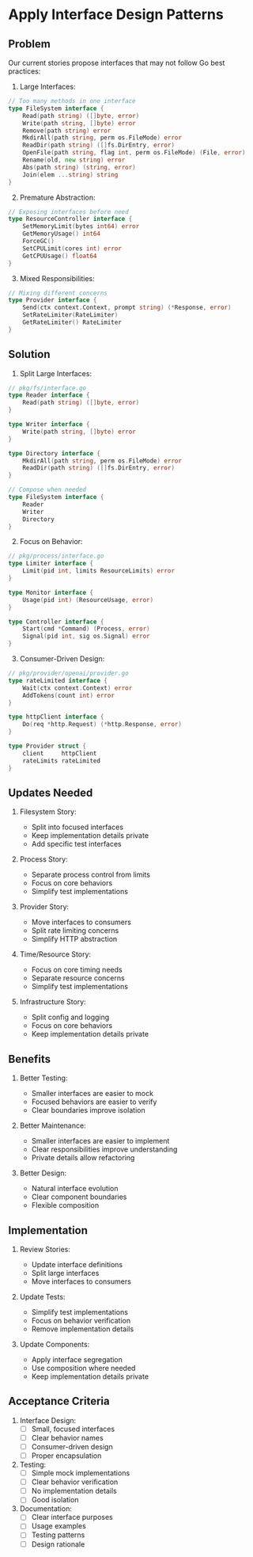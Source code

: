# Apply Interface Design Patterns

## Problem
Our current stories propose interfaces that may not follow Go best practices:

1. Large Interfaces:
```go
// Too many methods in one interface
type FileSystem interface {
    Read(path string) ([]byte, error)
    Write(path string, []byte) error
    Remove(path string) error
    MkdirAll(path string, perm os.FileMode) error
    ReadDir(path string) ([]fs.DirEntry, error)
    OpenFile(path string, flag int, perm os.FileMode) (File, error)
    Rename(old, new string) error
    Abs(path string) (string, error)
    Join(elem ...string) string
}
```

2. Premature Abstraction:
```go
// Exposing interfaces before need
type ResourceController interface {
    SetMemoryLimit(bytes int64) error
    GetMemoryUsage() int64
    ForceGC()
    SetCPULimit(cores int) error
    GetCPUUsage() float64
}
```

3. Mixed Responsibilities:
```go
// Mixing different concerns
type Provider interface {
    Send(ctx context.Context, prompt string) (*Response, error)
    SetRateLimiter(RateLimiter)
    GetRateLimiter() RateLimiter
}
```

## Solution

1. Split Large Interfaces:
```go
// pkg/fs/interface.go
type Reader interface {
    Read(path string) ([]byte, error)
}

type Writer interface {
    Write(path string, []byte) error
}

type Directory interface {
    MkdirAll(path string, perm os.FileMode) error
    ReadDir(path string) ([]fs.DirEntry, error)
}

// Compose when needed
type FileSystem interface {
    Reader
    Writer
    Directory
}
```

2. Focus on Behavior:
```go
// pkg/process/interface.go
type Limiter interface {
    Limit(pid int, limits ResourceLimits) error
}

type Monitor interface {
    Usage(pid int) (ResourceUsage, error)
}

type Controller interface {
    Start(cmd *Command) (Process, error)
    Signal(pid int, sig os.Signal) error
}
```

3. Consumer-Driven Design:
```go
// pkg/provider/openai/provider.go
type rateLimited interface {
    Wait(ctx context.Context) error
    AddTokens(count int) error
}

type httpClient interface {
    Do(req *http.Request) (*http.Response, error)
}

type Provider struct {
    client     httpClient
    rateLimits rateLimited
}
```

## Updates Needed

1. Filesystem Story:
   - Split into focused interfaces
   - Keep implementation details private
   - Add specific test interfaces

2. Process Story:
   - Separate process control from limits
   - Focus on core behaviors
   - Simplify test implementations

3. Provider Story:
   - Move interfaces to consumers
   - Split rate limiting concerns
   - Simplify HTTP abstraction

4. Time/Resource Story:
   - Focus on core timing needs
   - Separate resource concerns
   - Simplify test implementations

5. Infrastructure Story:
   - Split config and logging
   - Focus on core behaviors
   - Keep implementation details private

## Benefits

1. Better Testing:
   - Smaller interfaces are easier to mock
   - Focused behaviors are easier to verify
   - Clear boundaries improve isolation

2. Better Maintenance:
   - Smaller interfaces are easier to implement
   - Clear responsibilities improve understanding
   - Private details allow refactoring

3. Better Design:
   - Natural interface evolution
   - Clear component boundaries
   - Flexible composition

## Implementation

1. Review Stories:
   - Update interface definitions
   - Split large interfaces
   - Move interfaces to consumers

2. Update Tests:
   - Simplify test implementations
   - Focus on behavior verification
   - Remove implementation details

3. Update Components:
   - Apply interface segregation
   - Use composition where needed
   - Keep implementation details private

## Acceptance Criteria

1. Interface Design:
   - [ ] Small, focused interfaces
   - [ ] Clear behavior names
   - [ ] Consumer-driven design
   - [ ] Proper encapsulation

2. Testing:
   - [ ] Simple mock implementations
   - [ ] Clear behavior verification
   - [ ] No implementation details
   - [ ] Good isolation

3. Documentation:
   - [ ] Clear interface purposes
   - [ ] Usage examples
   - [ ] Testing patterns
   - [ ] Design rationale
